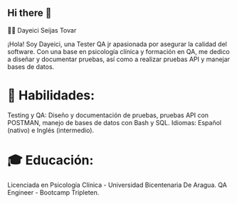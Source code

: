 ## Hi there 👋

👩‍💻 Dayeici Seijas Tovar

¡Hola! Soy Dayeici, una Tester QA jr apasionada por asegurar la calidad del software. Con una base en psicología clínica y formación en QA, me dedico a diseñar y documentar pruebas, así como a realizar pruebas API y manejar bases de datos.

# 🌟 Habilidades:
Testing y QA: Diseño y documentación de pruebas, pruebas API con POSTMAN, manejo de bases de datos con Bash y SQL.
Idiomas: Español (nativo) e Inglés (intermedio).
# 🎓 Educación:
Licenciada en Psicología Clínica - Universidad Bicentenaria De Aragua.
QA Engineer - Bootcamp Tripleten.
